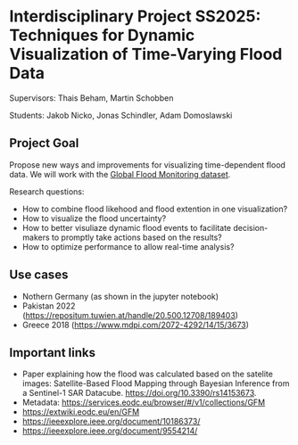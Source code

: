# Interdisciplinary Project SS2025: Techniques for Dynamic Visualization of Time-Varying Flood Data

Supervisors: Thais Beham, Martin Schobben

Students:
 Jakob Nicko, Jonas Schindler, Adam Domoslawski


 ## Project Goal
 Propose new ways and improvements for visualizing time-dependent flood data. We will work with the [Global Flood Monitoring dataset](https://www.tuwien.at/en/mg/geo/rs/open-data/gfm).

 Research questions:

 * How to combine flood likehood and flood extention in one visualization?
 * How to visualize the flood uncertainty?
 * How to better visuliaze dynamic flood events to facilitate decision-makers to promptly take actions based on the results? 
 * How to optimize performance to allow real-time analysis?

 ## Use cases 

 * Nothern Germany (as shown in the jupyter notebook)
 * Pakistan 2022 (https://repositum.tuwien.at/handle/20.500.12708/189403)
 * Greece 2018 (https://www.mdpi.com/2072-4292/14/15/3673)

 ## Important links

 * Paper explaining how the flood was calculated based on the satelite images: Satellite-Based Flood Mapping through Bayesian Inference from a Sentinel-1 SAR Datacube. https://doi.org/10.3390/rs14153673.
 * Metadata: https://services.eodc.eu/browser/#/v1/collections/GFM
 * https://extwiki.eodc.eu/en/GFM 
 * https://ieeexplore.ieee.org/document/10186373/ 
 * https://ieeexplore.ieee.org/document/9554214/ 









